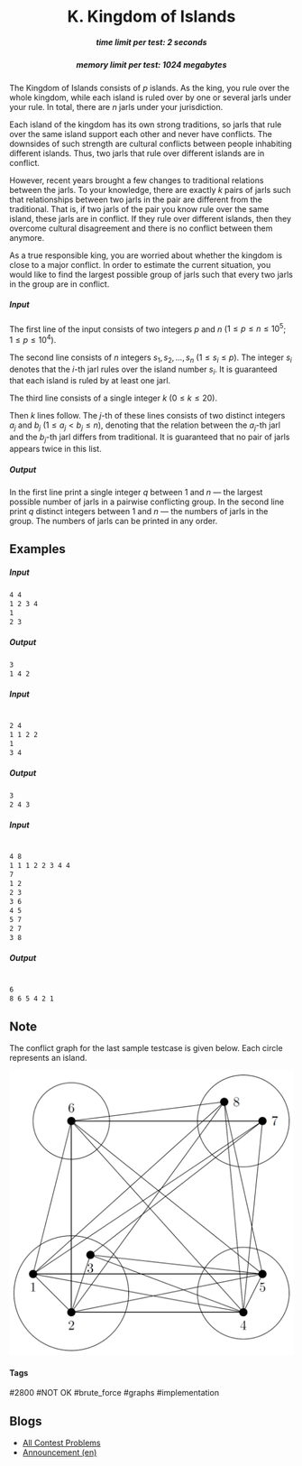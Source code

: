 <h1 style='text-align: center;'> K. Kingdom of Islands</h1>

<h5 style='text-align: center;'>time limit per test: 2 seconds</h5>
<h5 style='text-align: center;'>memory limit per test: 1024 megabytes</h5>

The Kingdom of Islands consists of $p$ islands. As the king, you rule over the whole kingdom, while each island is ruled over by one or several jarls under your rule. In total, there are $n$ jarls under your jurisdiction.

Each island of the kingdom has its own strong traditions, so jarls that rule over the same island support each other and never have conflicts. The downsides of such strength are cultural conflicts between people inhabiting different islands. Thus, two jarls that rule over different islands are in conflict.

However, recent years brought a few changes to traditional relations between the jarls. To your knowledge, there are exactly $k$ pairs of jarls such that relationships between two jarls in the pair are different from the traditional. That is, if two jarls of the pair you know rule over the same island, these jarls are in conflict. If they rule over different islands, then they overcome cultural disagreement and there is no conflict between them anymore.

As a true responsible king, you are worried about whether the kingdom is close to a major conflict. In order to estimate the current situation, you would like to find the largest possible group of jarls such that every two jarls in the group are in conflict.

##### Input

The first line of the input consists of two integers $p$ and $n$ ($1 \le p \le n \le 10^5$; $1 \le p \le 10^4$).

The second line consists of $n$ integers $s_1, s_2, \ldots, s_n$ ($1 \le s_i \le p$). The integer $s_i$ denotes that the $i$-th jarl rules over the island number $s_i$. It is guaranteed that each island is ruled by at least one jarl.

The third line consists of a single integer $k$ ($0 \le k \le 20$).

Then $k$ lines follow. The $j$-th of these lines consists of two distinct integers $a_j$ and $b_j$ ($1 \le a_j < b_j \le n$), denoting that the relation between the $a_j$-th jarl and the $b_j$-th jarl differs from traditional. It is guaranteed that no pair of jarls appears twice in this list.

##### Output

In the first line print a single integer $q$ between $1$ and $n$ — the largest possible number of jarls in a pairwise conflicting group. In the second line print $q$ distinct integers between $1$ and $n$ — the numbers of jarls in the group. The numbers of jarls can be printed in any order.

## Examples

##### Input


```text
4 4
1 2 3 4
1
2 3
```
##### Output


```text
3
1 4 2 
```
##### Input

```text

2 4
1 1 2 2
1
3 4

```
##### Output


```text
3
2 4 3 
```
##### Input

```text

4 8
1 1 1 2 2 3 4 4
7
1 2
2 3
3 6
4 5
5 7
2 7
3 8

```
##### Output


```text

6
8 6 5 4 2 1 
```
## Note

The conflict graph for the last sample testcase is given below. Each circle represents an island. 

 ![](images/28858854800dd0795d0db517d4e7c7484a8065bc.png) 

#### Tags 

#2800 #NOT OK #brute_force #graphs #implementation 

## Blogs
- [All Contest Problems](../ICPC_WF_Moscow_Invitational_Contest_-_Online_Mirror_(Unrated,_ICPC_Rules,_Teams_Preferred).md)
- [Announcement (en)](../blogs/Announcement_(en).md)
